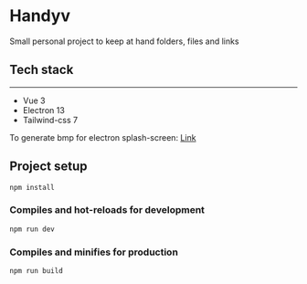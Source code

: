 # Handyv

Small personal project to keep at hand folders, files and links

## Tech stack

---

- Vue 3
- Electron 13
- Tailwind-css 7


To generate bmp for electron splash-screen: [Link](https://www.npmjs.com/package/@catdad/to-bmp)

## Project setup
```
npm install
```

### Compiles and hot-reloads for development
```
npm run dev
```

### Compiles and minifies for production
```
npm run build
```
